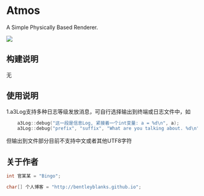 # Atmos

A Simple Physically Based Renderer.

![](https://farm2.staticflickr.com/1542/25389305206_85f8558be1_b.jpg)

## 构建说明

无



## 使用说明

1.a3Log支持多种日志等级发放消息，可自行选择输出到终端或日志文件中，如

```cpp
    a3Log::debug("这一段是信息Log, 紧接着一个int变量: a = %d\n", a);
    a3Log::debug("prefix", "suffix", "What are you talking about. %d\n", a);
```
但输出到文件部分目前不支持中文或者其他UTF8字符

## 关于作者

``` cpp
int 官某某 = "Bingo";

char[] 个人博客 = "http://bentleyblanks.github.io";
```

